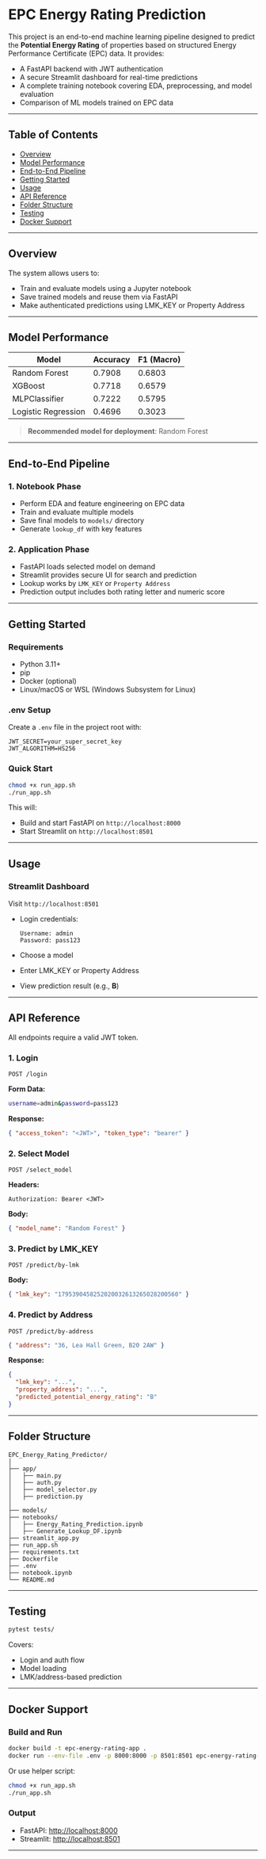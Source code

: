 # EPC Energy Rating Prediction

This project is an end-to-end machine learning pipeline designed to predict the **Potential Energy Rating** of properties based on structured Energy Performance Certificate (EPC) data. It provides:

* A FastAPI backend with JWT authentication
* A secure Streamlit dashboard for real-time predictions
* A complete training notebook covering EDA, preprocessing, and model evaluation
* Comparison of ML models trained on EPC data

---

## Table of Contents

* [Overview](#overview)
* [Model Performance](#model-performance)
* [End-to-End Pipeline](#end-to-end-pipeline)
* [Getting Started](#getting-started)
* [Usage](#usage)
* [API Reference](#api-reference)
* [Folder Structure](#folder-structure)
* [Testing](#testing)
* [Docker Support](#docker-support)

---

## Overview

The system allows users to:

* Train and evaluate models using a Jupyter notebook
* Save trained models and reuse them via FastAPI
* Make authenticated predictions using LMK\_KEY or Property Address

---

## Model Performance

| Model               | Accuracy | F1 (Macro) |
| ------------------- | -------- | ---------- |
| Random Forest       | 0.7908   | 0.6803     |
| XGBoost             | 0.7718   | 0.6579     |
| MLPClassifier       | 0.7222   | 0.5795     |
| Logistic Regression | 0.4696   | 0.3023     |

> **Recommended model for deployment**: Random Forest

---

## End-to-End Pipeline

### 1. Notebook Phase

* Perform EDA and feature engineering on EPC data
* Train and evaluate multiple models
* Save final models to `models/` directory
* Generate `lookup_df` with key features

### 2. Application Phase

* FastAPI loads selected model on demand
* Streamlit provides secure UI for search and prediction
* Lookup works by `LMK_KEY` or `Property Address`
* Prediction output includes both rating letter and numeric score

---

## Getting Started

### Requirements

* Python 3.11+
* pip
* Docker (optional)
* Linux/macOS or WSL (Windows Subsystem for Linux)

### .env Setup

Create a `.env` file in the project root with:

```env
JWT_SECRET=your_super_secret_key
JWT_ALGORITHM=HS256
```

### Quick Start

```bash
chmod +x run_app.sh
./run_app.sh
```

This will:

* Build and start FastAPI on `http://localhost:8000`
* Start Streamlit on `http://localhost:8501`

---

## Usage

### Streamlit Dashboard

Visit `http://localhost:8501`

* Login credentials:

  ```
  Username: admin
  Password: pass123
  ```

* Choose a model

* Enter LMK\_KEY or Property Address

* View prediction result (e.g., **B**)

---

## API Reference

All endpoints require a valid JWT token.

### 1. Login

`POST /login`

**Form Data:**

```bash
username=admin&password=pass123
```

**Response:**

```json
{ "access_token": "<JWT>", "token_type": "bearer" }
```

### 2. Select Model

`POST /select_model`

**Headers:**

```
Authorization: Bearer <JWT>
```

**Body:**

```json
{ "model_name": "Random Forest" }
```

### 3. Predict by LMK\_KEY

`POST /predict/by-lmk`

**Body:**

```json
{ "lmk_key": "1795390458252020032613265028200560" }
```

### 4. Predict by Address

`POST /predict/by-address`

```json
{ "address": "36, Lea Hall Green, B20 2AW" }
```

**Response:**

```json
{
  "lmk_key": "...",
  "property_address": "...",
  "predicted_potential_energy_rating": "B"
}
```

---

## Folder Structure

```
EPC_Energy_Rating_Predictor/
│
├── app/
│   ├── main.py
│   ├── auth.py
│   ├── model_selector.py
│   ├── prediction.py
│
├── models/
├── notebooks/                         
│   ├── Energy_Rating_Prediction.ipynb 
│   ├── Generate_Lookup_DF.ipynb
├── streamlit_app.py
├── run_app.sh
├── requirements.txt
├── Dockerfile 
├── .env 
├── notebook.ipynb
└── README.md
```

---

## Testing

```bash
pytest tests/
```

Covers:

* Login and auth flow
* Model loading
* LMK/address-based prediction

---

## Docker Support

### Build and Run

```bash
docker build -t epc-energy-rating-app .
docker run --env-file .env -p 8000:8000 -p 8501:8501 epc-energy-rating-app
```

Or use helper script:

```bash
chmod +x run_app.sh
./run_app.sh
```

### Output

* FastAPI: [http://localhost:8000](http://localhost:8000)
* Streamlit: [http://localhost:8501](http://localhost:8501)

---
